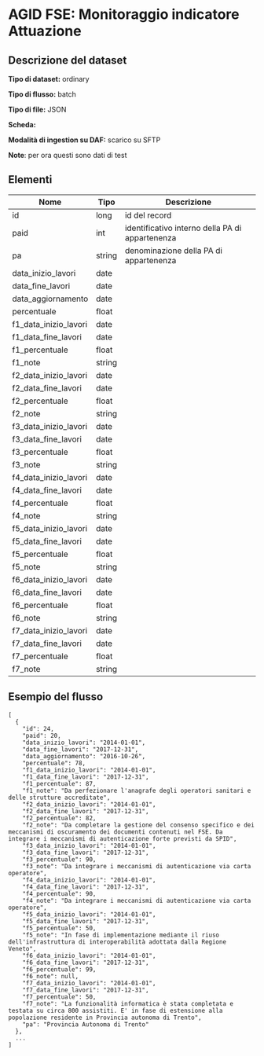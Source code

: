 # AGID FSE: Monitoraggio indicatore Attuazione

## Descrizione del dataset


**Tipo di dataset:** ordinary

**Tipo di flusso:** batch

**Tipo di file:** JSON

**Scheda:** 

**Modalità di ingestion su DAF:** scarico su SFTP

**Note**: per ora questi sono dati di test


## Elementi
| Nome | Tipo   | Descrizione                     |
|------|--------|---------------------------------|
| id | long | id del record |
| paid | int | identificativo interno della PA di appartenenza |
| pa | string | denominazione della PA di appartenenza |
| data_inizio_lavori | date | |
| data_fine_lavori | date | |
| data_aggiornamento | date | |
| percentuale | float | |
| f1_data_inizio_lavori | date | |
| f1_data_fine_lavori | date | |
| f1_percentuale | float | |
| f1_note | string | |
| f2_data_inizio_lavori | date | |
| f2_data_fine_lavori | date | |
| f2_percentuale | float | |
| f2_note | string | |
| f3_data_inizio_lavori | date | |
| f3_data_fine_lavori | date | |
| f3_percentuale | float | |
| f3_note | string | |
| f4_data_inizio_lavori | date | |
| f4_data_fine_lavori | date | |
| f4_percentuale | float | |
| f4_note | string | |
| f5_data_inizio_lavori | date | |
| f5_data_fine_lavori | date | |
| f5_percentuale | float | |
| f5_note | string | |
| f6_data_inizio_lavori | date | |
| f6_data_fine_lavori | date | |
| f6_percentuale | float | |
| f6_note | string | |
| f7_data_inizio_lavori | date | |
| f7_data_fine_lavori | date | |
| f7_percentuale | float | |
| f7_note | string | |



## Esempio del flusso

```
[
  {
    "id": 24,
    "paid": 20,
    "data_inizio_lavori": "2014-01-01",
    "data_fine_lavori": "2017-12-31",
    "data_aggiornamento": "2016-10-26",
    "percentuale": 78,
    "f1_data_inizio_lavori": "2014-01-01",
    "f1_data_fine_lavori": "2017-12-31",
    "f1_percentuale": 87,
    "f1_note": "Da perfezionare l'anagrafe degli operatori sanitari e delle strutture accreditate",
    "f2_data_inizio_lavori": "2014-01-01",
    "f2_data_fine_lavori": "2017-12-31",
    "f2_percentuale": 82,
    "f2_note": "Da completare la gestione del consenso specifico e dei meccanismi di oscuramento dei documenti contenuti nel FSE. Da integrare i meccanismi di autenticazione forte previsti da SPID",
    "f3_data_inizio_lavori": "2014-01-01",
    "f3_data_fine_lavori": "2017-12-31",
    "f3_percentuale": 90,
    "f3_note": "Da integrare i meccanismi di autenticazione via carta operatore",
    "f4_data_inizio_lavori": "2014-01-01",
    "f4_data_fine_lavori": "2017-12-31",
    "f4_percentuale": 90,
    "f4_note": "Da integrare i meccanismi di autenticazione via carta operatore",
    "f5_data_inizio_lavori": "2014-01-01",
    "f5_data_fine_lavori": "2017-12-31",
    "f5_percentuale": 50,
    "f5_note": "In fase di implementazione mediante il riuso dell'infrastruttura di interoperabilità adottata dalla Regione Veneto",
    "f6_data_inizio_lavori": "2014-01-01",
    "f6_data_fine_lavori": "2017-12-31",
    "f6_percentuale": 99,
    "f6_note": null,
    "f7_data_inizio_lavori": "2014-01-01",
    "f7_data_fine_lavori": "2017-12-31",
    "f7_percentuale": 50,
    "f7_note": "La funzionalità informatica è stata completata e testata su circa 800 assistiti. E' in fase di estensione alla popolazione residente in Provincia autonoma di Trento",
    "pa": "Provincia Autonoma di Trento"
  },
  ...
]
```

